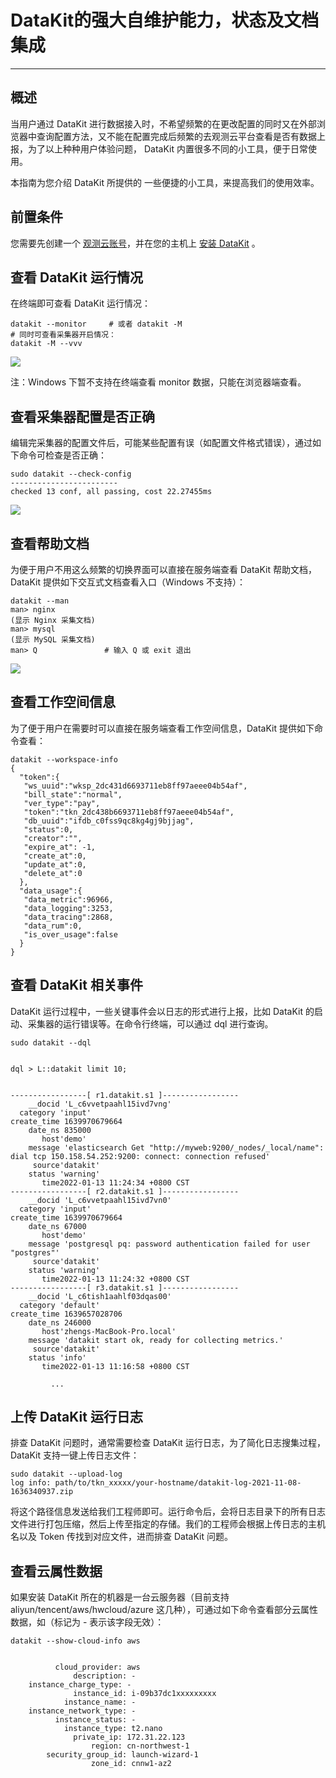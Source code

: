 # DataKit的强大自维护能力，状态及文档集成
---

## 概述

当用户通过 DataKit 进行数据接入时，不希望频繁的在更改配置的同时又在外部浏览器中查询配置方法，又不能在配置完成后频繁的去观测云平台查看是否有数据上报，为了以上种种用户体验问题， DataKit 内置很多不同的小工具，便于日常使用。

本指南为您介绍 DataKit 所提供的 一些便捷的小工具，来提高我们的使用效率。

## 前置条件
您需要先创建一个 [观测云账号](https://www.guance.com)，并在您的主机上 [安装 DataKit](../../datakit/datakit-install.md) 。
## 查看 DataKit 运行情况
在终端即可查看 DataKit 运行情况：
```shell
datakit --monitor     # 或者 datakit -M
# 同时可查看采集器开启情况：
datakit -M --vvv
```
![](../img/10.datakit_help_1.png)

注：Windows 下暂不支持在终端查看 monitor 数据，只能在浏览器端查看。

## 查看采集器配置是否正确
编辑完采集器的配置文件后，可能某些配置有误（如配置文件格式错误），通过如下命令可检查是否正确：
```shell
sudo datakit --check-config
------------------------
checked 13 conf, all passing, cost 22.27455ms
```
![](../img/10.datakit_help_2.png)
## 查看帮助文档
为便于用户不用这么频繁的切换界面可以直接在服务端查看 DataKit 帮助文档，DataKit 提供如下交互式文档查看入口（Windows 不支持）：
```shell
datakit --man
man> nginx
(显示 Nginx 采集文档)
man> mysql
(显示 MySQL 采集文档)
man> Q               # 输入 Q 或 exit 退出
```
![](../img/10.datakit_help_3.png)
## 查看工作空间信息
为了便于用户在需要时可以直接在服务端查看工作空间信息，DataKit 提供如下命令查看：
```shell
datakit --workspace-info
{
  "token":{
   "ws_uuid":"wksp_2dc431d6693711eb8ff97aeee04b54af",
   "bill_state":"normal",
   "ver_type":"pay",
   "token":"tkn_2dc438b6693711eb8ff97aeee04b54af",
   "db_uuid":"ifdb_c0fss9qc8kg4gj9bjjag",
   "status":0,
   "creator":"",
   "expire_at": -1,
   "create_at":0,
   "update_at":0,
   "delete_at":0
  },
  "data_usage":{
   "data_metric":96966,
   "data_logging":3253,
   "data_tracing":2868,
   "data_rum":0,
   "is_over_usage":false
  }
}
```
## 查看 DataKit 相关事件
DataKit 运行过程中，一些关键事件会以日志的形式进行上报，比如 DataKit 的启动、采集器的运行错误等。在命令行终端，可以通过 dql 进行查询。
```shell
sudo datakit --dql


dql > L::datakit limit 10;


-----------------[ r1.datakit.s1 ]-----------------
    __docid 'L_c6vvetpaahl15ivd7vng'
  category 'input'
create_time 1639970679664
    date_ns 835000
       host'demo'
    message 'elasticsearch Get "http://myweb:9200/_nodes/_local/name": dial tcp 150.158.54.252:9200: connect: connection refused'
     source'datakit'
    status 'warning'
       time2022-01-13 11:24:34 +0800 CST
-----------------[ r2.datakit.s1 ]-----------------
    __docid 'L_c6vvetpaahl15ivd7vn0'
  category 'input'
create_time 1639970679664
    date_ns 67000
       host'demo'
    message 'postgresql pq: password authentication failed for user "postgres"'
     source'datakit'
    status 'warning'
       time2022-01-13 11:24:32 +0800 CST
-----------------[ r3.datakit.s1 ]-----------------
    __docid 'L_c6tish1aahlf03dqas00'
  category 'default'
create_time 1639657028706
    date_ns 246000
       host'zhengs-MacBook-Pro.local'
    message 'datakit start ok, ready for collecting metrics.'
     source'datakit'
    status 'info'
       time2022-01-13 11:16:58 +0800 CST       
         
         ...
```
## 上传 DataKit 运行日志
排查 DataKit 问题时，通常需要检查 DataKit 运行日志，为了简化日志搜集过程，DataKit 支持一键上传日志文件：
```shell
sudo datakit --upload-log
log info: path/to/tkn_xxxxx/your-hostname/datakit-log-2021-11-08-1636340937.zip
```
将这个路径信息发送给我们工程师即可。运行命令后，会将日志目录下的所有日志文件进行打包压缩，然后上传至指定的存储。我们的工程师会根据上传日志的主机名以及 Token 传找到对应文件，进而排查 DataKit 问题。

## 查看云属性数据
如果安装 DataKit 所在的机器是一台云服务器（目前支持 aliyun/tencent/aws/hwcloud/azure 这几种），可通过如下命令查看部分云属性数据，如（标记为 - 表示该字段无效）：
```shell
datakit --show-cloud-info aws


          cloud_provider: aws
              description: -
    instance_charge_type: -
              instance_id: i-09b37dc1xxxxxxxxx
            instance_name: -
    instance_network_type: -
          instance_status: -
            instance_type: t2.nano
              private_ip: 172.31.22.123
                  region: cn-northwest-1
        security_group_id: launch-wizard-1
                  zone_id: cnnw1-az2
```

